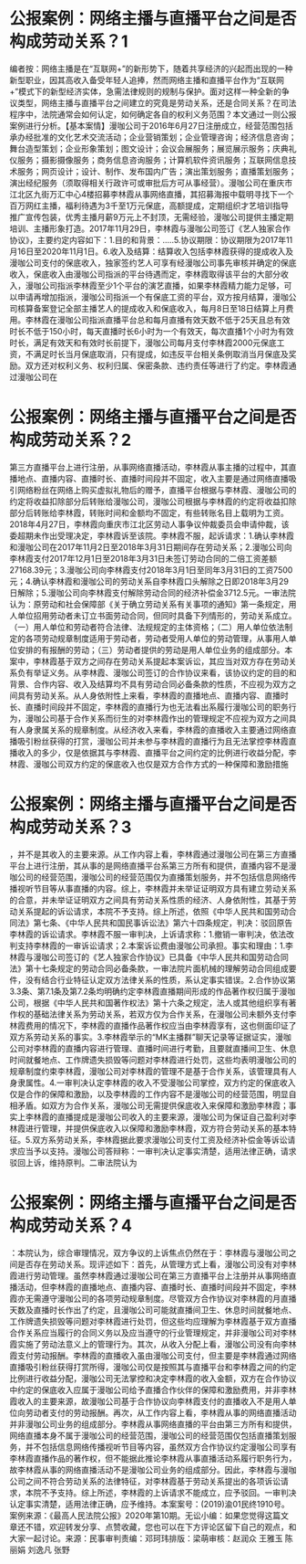 # 公报案例：网络主播与直播平台之间是否构成劳动关系？1

编者按：网络主播是在“互联网+”的新形势下，随着共享经济的兴起而出现的一种新型职业，因其高收入备受年轻人追捧，然而网络主播和直播平台作为“互联网+”模式下的新型经济实体，急需法律规则的规制与保护。面对这样一种全新的争议类型，网络主播与直播平台之间建立的究竟是劳动关系，还是合同关系？在司法程序中，法院通常会如何认定，如何确定各自的权利义务范围？本文通过一则公报案例进行分析。【基本案情】漫咖公司于2016年6月27日注册成立，经营范围包括承办经批准的文化艺术交流活动；企业营销策划；企业管理咨询；经济信息咨询；舞台造型策划；企业形象策划；图文设计；会议会展服务；展览展示服务；庆典礼仪服务；摄影摄像服务；商务信息咨询服务；计算机软件资讯服务；互联网信息技术服务；网页设计；设计、制作、发布国内广告；演出策划服务；直播策划服务；演出经纪服务（须取得相关行政许可或审批后方可从事经营）。漫咖公司在重庆市江北区九街万汇中心4楼招募李林霞从事网络直播，其招募海报中载明寻找下一个百万网红主播，福利待遇为3千至1万元保底，高额提成，定期组织才艺培训指导推广宣传包装，优秀主播月薪9万元上不封顶，无需经验，漫咖公司提供主播定期培训、主播形象打造。2017年11月29日，李林霞与漫咖公司签订《艺人独家合作协议》，主要约定内容如下：1.目的和背景：.....5.协议期限：协议期限为2017年11月16日至2020年11月1日。6.收入及结算：结算收入包括李林霞获得的提成收入及漫咖公司支付的保底收入，独家签约艺人可享有经漫咖公司事先审核并确定的保底收入，保底收入由漫咖公司指派的平台待遇而定，李林霞取得该平台的大部分收入，漫咖公司指派李林霞至少1个平台的演艺直播，如果李林霞精力能力足够，可以申请再增加指派，漫咖公司指派一个有保底工资的平台，双方按月结算，漫咖公司核算备案登记全部主播艺人的提成收入和保底收入，每月8日至18日结算上月费用。李林霞在漫咖公司指派直播平台总和每月直播有效天数不低于25天且总有效时长不低于150小时，每天直播时长6小时为一个有效天，每次直播1个小时为有效时长，满足有效天和有效时长前提下，漫咖公司每月支付李林霞2000元保底工资，不满足时长当月保底取消，只有提成，如违反平台相关条例取消当月保底及奖励。双方还对权利义务、权利归属、保密条款、违约责任等进行了约定。李林霞通过漫咖公司在

# 公报案例：网络主播与直播平台之间是否构成劳动关系？2

第三方直播平台上进行注册，从事网络直播活动，李林霞从事主播的过程中，其直播地点、直播内容、直播时长、直播时间段并不固定，收入主要是通过网络直播吸引网络粉丝在网络上购买虚拟礼物后的赠予，直播平台根据与李林霞、漫咖公司的约定将收益扣除部分后转账给漫咖公司，漫咖公司根据与李林霞的约定将收益扣除部分后转账给李林霞，转账时间和金额均不固定，有些转账名目上载明为工资。2018年4月27日，李林霞向重庆市江北区劳动人事争议仲裁委员会申请仲裁，该委超期未作出受理决定，李林霞诉至该院。李林霞不服，起诉请求：1.确认李林霞和漫咖公司在2017年11月2日至2018年3月31日期间存在劳动关系；2.漫咖公司向李林霞支付2017年12月1日至2018年3月31日未签订劳动合同的二倍工资差额27168.39元；3.漫咖公司向李林霞支付2018年3月1日至同年3月31日的工资7500元；4.确认李林霞和漫咖公司的劳动关系自李林霞口头解除之日即2018年3月29日解除；5.漫咖公司向李林霞支付解除劳动合同的经济补偿金3712.5元。一审法院认为：原劳动和社会保障部《关于确立劳动关系有关事项的通知》第一条规定，用人单位招用劳动者未订立书面劳动合同，但同时具备下列情形的，劳动关系成立。（一）用人单位和劳动者符合法律、法规规定的主体资格；（二）用人单位依法制定的各项劳动规章制度适用于劳动者，劳动者受用人单位的劳动管理，从事用人单位安排的有报酬的劳动；（三）劳动者提供的劳动是用人单位业务的组成部分。本案中，李林霞基于双方之间存在劳动关系提起本案诉讼，其应当对双方存在劳动关系负有举证义务。从李林霞、漫咖公司签订的合作协议来看，该协议约定的目的和背景、合作内容、收入及结算均不具有劳动合同必备条款的性质，不应视为双方之间具有劳动关系。从人身依附性上来看，李林霞的直播地点、直播内容、直播时长、直播时间段并不固定，李林霞的直播行为也无法看出系履行漫咖公司的职务行为，漫咖公司基于合作关系而衍生的对李林霞作出的管理规定不应视为双方之间具有人身隶属关系的规章制度。从经济收入来看，李林霞的直播收入主要通过网络直播吸引粉丝获得的打赏，漫咖公司并未参与李林霞的直播行为且无法掌控李林霞直播收入的多少，仅是依据其与李林霞、直播平台之间约定的比例进行收益分配，李林霞、漫咖公司双方约定的保底收入也仅是双方合作方式的一种保障和激励措施

# 公报案例：网络主播与直播平台之间是否构成劳动关系？3

，并不是其收入的主要来源。从工作内容上看，李林霞通过漫咖公司在第三方直播平台上进行注册，其从事的是网络直播平台系第三方所有和提供，直播内容不是漫咖公司的经营范围，漫咖公司的经营范围仅为直播策划服务，并不包括信息网络传播视听节目等从事直播的内容。综上，李林霞并未举证证明双方具有建立劳动关系的合意，并未举证证明双方之间具有劳动关系性质的经济、人身依附性，其基于劳动关系提起的诉讼请求，本院不予支持。综上所述，依照《中华人民共和国劳动合同法》第七条、《中华人民共和国民事诉讼法》第六十四条规定，判决：驳回原告李林霞的诉讼请求。李林霞不服一审判决，上诉请求称：1.撤销一审判决，依法改判支持李林霞的一审诉讼请求；2.本案诉讼费由漫咖公司承担。事实和理由：1.李林霞与漫咖公司签订的《艺人独家合作协议》已具备《中华人民共和国劳动合同法》第十七条规定的劳动合同必备条款，一审法院片面机械的理解劳动合同组成要件，没有结合行业特征认定双方法律关系的性质，系认定事实错误。2.合作协议第3.3条、第7.1条及第7.2条均明确约定李林霞直播期间形成的作品著作权归属于漫咖公司，根据《中华人民共和国著作权法》第十六条之规定，法人或其他组织享有著作权的基础法律关系为劳动关系，若双方仅为合作关系，在漫咖公司未额外支付李林霞费用的情况下，李林霞的直播作品著作权应当由李林霞享有，这也侧面印证了双方系劳动关系的事实。3.李林霞举示的“MK主播群”聊天记录等证据证实，漫咖公司对李林霞的直播内容进行管理、直播时间进行考勤，且要就直播间卫生、休息时间就餐地点、工作牌遗失损毁等问题对李林霞进行处罚，这些均表明漫咖公司的规章制度约束李林霞，漫咖公司对李林霞的管理不是基于合作关系，该管理具有人身隶属性。4.一审判决认定李林霞的收入不受漫咖公司掌控，双方约定的保底收入仅是合作的保障和激励，以及李林霞的工作内容不是漫咖公司的经营范围，明显自相矛盾。如双方为合作关系，漫咖公司无需提供保底收入来保障和激励李林霞；事实上李林霞的直播提成是漫咖公司收入的主要来源，漫咖公司为保证自己盈利对李林霞进行管理，并提供保底收入以保障和激励李林霞，双方符合劳动关系的基本特征。5.双方系劳动关系，李林霞据此要求漫咖公司支付工资及经济补偿金等诉讼请求应当予以支持。漫咖公司答辩称：一审判决认定事实清楚，适用法律正确，请求驳回上诉，维持原判。二审法院认为

# 公报案例：网络主播与直播平台之间是否构成劳动关系？4

：本院认为，综合审理情况，双方争议的上诉焦点仍然在于：李林霞与漫咖公司之间是否存在劳动关系。现评述如下：首先，从管理方式上看，漫咖公司没有对李林霞进行劳动管理。虽然李林霞通过漫咖公司在第三方直播平台上注册并从事网络直播活动，但李林霞的直播地点、直播内容、直播时长、直播时间段并不固定，李林霞亦无需遵守漫咖公司的各项劳动规章制度。尽管双方合作协议对李林霞的月直播天数及直播时长作出了约定，且漫咖公司可能就直播间卫生、休息时间就餐地点、工作牌遗失损毁等问题对李林霞进行处罚，但这些均应理解为李林霞基于双方直播合作关系应当履行的合同义务以及应当遵守的行业管理规定，并非漫咖公司对李林霞实施了劳动法意义上的管理行为。其次，从收入分配上看，漫咖公司没有向李林霞支付劳动报酬。李林霞的直播收入虽由漫咖公司支付，但主要是李林霞通过网络直播吸引粉丝获得打赏所得，漫咖公司仅是按照其与直播平台和李林霞之间的约定比例进行收益分配，漫咖公司无法掌控和决定李林霞的收入金额，双方在合作协议中约定的保底收入应属于漫咖公司给予直播合作伙伴的保障和激励费用，并非李林霞收入的主要来源，故漫咖公司基于合作协议向李林霞支付的直播收入不是用人单位向劳动者支付的劳动报酬。再次，从工作内容上看，李林霞从事的网络直播活动并非漫咖公司业务的组成部分。李林霞从事网络直播的平台由第三方所有和提供，网络直播本身不属于漫咖公司的经营范围，漫咖公司的经营范围仅包括直播策划服务，并不包括信息网络传播视听节目等内容，虽然双方合作协议约定漫咖公司享有李林霞直播作品的著作权，但不能据此推论李林霞从事直播活动系履行职务行为，故李林霞从事的网络直播活动不是漫咖公司业务的组成部分。因此，李林霞与漫咖公司之间不符合劳动关系的法律特征，对李林霞基于劳动关系提出的各项诉讼请求，本院不予支持。综上所述，李林霞的上诉请求不能成立，应予驳回。一审判决认定事实清楚，适用法律正确，应予维持。本案案号：(2019)渝01民终1910号。案例来源：《最高人民法院公报》2020年第10期。无讼小编：如果您觉得这篇文章还不错，欢迎转发分享、点赞收藏，您也可以在下方评论区留下自己的观点，和大家一起讨论。来源：民事审判责编：邓珂玮排版：梁萌审核：赵润众 王雅玉 陈丽娟 刘逸凡 张野

